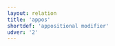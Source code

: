 ```yaml
---
layout: relation
title: 'appos'
shortdef: 'appositional modifier'
udver: '2'
---
```

<!-- Interlanguage links updated Út zář 29 20:43:09 CEST 2020 -->
